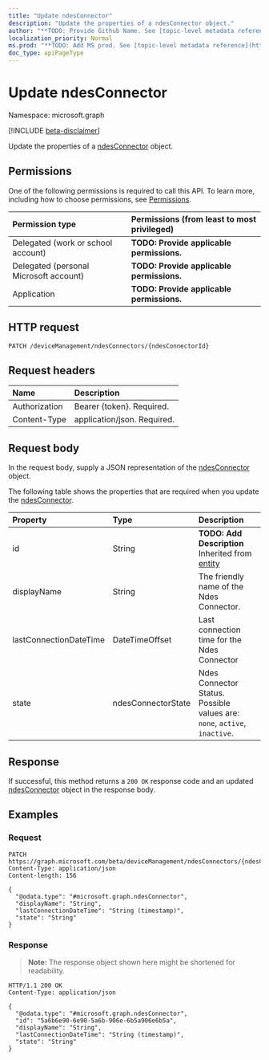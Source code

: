 ```yaml
---
title: "Update ndesConnector"
description: "Update the properties of a ndesConnector object."
author: "**TODO: Provide Github Name. See [topic-level metadata reference](https://msgo.azurewebsites.net/add/document/guidelines/metadata.html#topic-level-metadata)**"
localization_priority: Normal
ms.prod: "**TODO: Add MS prod. See [topic-level metadata reference](https://msgo.azurewebsites.net/add/document/guidelines/metadata.html#topic-level-metadata)**"
doc_type: apiPageType
---
```


# Update ndesConnector
Namespace: microsoft.graph

[!INCLUDE [beta-disclaimer](../../includes/beta-disclaimer.md)]

Update the properties of a [ndesConnector](../resources/ndesconnector.md) object.

## Permissions
One of the following permissions is required to call this API. To learn more, including how to choose permissions, see [Permissions](/graph/permissions-reference).

|Permission type|Permissions (from least to most privileged)|
|:---|:---|
|Delegated (work or school account)|**TODO: Provide applicable permissions.**|
|Delegated (personal Microsoft account)|**TODO: Provide applicable permissions.**|
|Application|**TODO: Provide applicable permissions.**|

## HTTP request

<!-- {
  "blockType": "ignored"
}
-->
``` http
PATCH /deviceManagement/ndesConnectors/{ndesConnectorId}
```

## Request headers
|Name|Description|
|:---|:---|
|Authorization|Bearer {token}. Required.|
|Content-Type|application/json. Required.|

## Request body
In the request body, supply a JSON representation of the [ndesConnector](../resources/ndesconnector.md) object.

The following table shows the properties that are required when you update the [ndesConnector](../resources/ndesconnector.md).

|Property|Type|Description|
|:---|:---|:---|
|id|String|**TODO: Add Description** Inherited from [entity](../resources/entity.md)|
|displayName|String|The friendly name of the Ndes Connector.|
|lastConnectionDateTime|DateTimeOffset|Last connection time for the Ndes Connector|
|state|ndesConnectorState|Ndes Connector Status. Possible values are: `none`, `active`, `inactive`.|



## Response

If successful, this method returns a `200 OK` response code and an updated [ndesConnector](../resources/ndesconnector.md) object in the response body.

## Examples

### Request
<!-- {
  "blockType": "request",
  "name": "update_ndesconnector"
}
-->
``` http
PATCH https://graph.microsoft.com/beta/deviceManagement/ndesConnectors/{ndesConnectorId}
Content-Type: application/json
Content-length: 156

{
  "@odata.type": "#microsoft.graph.ndesConnector",
  "displayName": "String",
  "lastConnectionDateTime": "String (timestamp)",
  "state": "String"
}
```


### Response
>**Note:** The response object shown here might be shortened for readability.
<!-- {
  "blockType": "response",
  "truncated": true
}
-->
``` http
HTTP/1.1 200 OK
Content-Type: application/json

{
  "@odata.type": "#microsoft.graph.ndesConnector",
  "id": "5a6b6e90-6e90-5a6b-906e-6b5a906e6b5a",
  "displayName": "String",
  "lastConnectionDateTime": "String (timestamp)",
  "state": "String"
}
```


